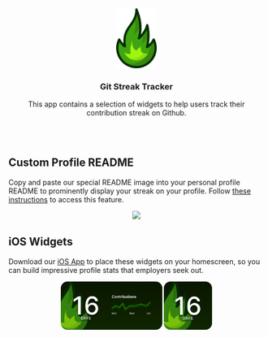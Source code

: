 <div align="center">
  <img src="assets/logo.svg" width="80">
  <h3 align="center">
    Git Streak Tracker
  </h3>
  <p align="center">
    This app contains a selection of widgets to help users track their contribution streak on Github.
  </p>
</div>

</br>

</br>

## Custom Profile README
Copy and paste our special README image into your personal profile README to prominently display your streak on your profile.
Follow [these instructions]() to access this feature.

<p align="center">
  <img src="https://git-streak-tracker.herokuapp.com/api/markdown_image/gibsonbailey#1">
</p>

## iOS Widgets
Download our [iOS App]() to place these widgets on your homescreen, so you can build impressive profile stats that employers seek out.

<p align="center">
  <img src="assets/widget.png" width="200">
  <img src="assets/widget_small.png" width="95">
</p>

